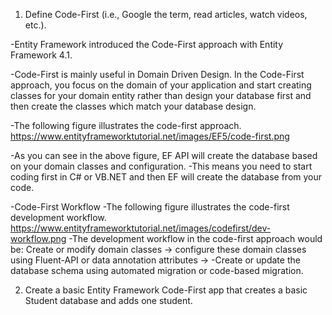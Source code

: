 1. Define Code-First (i.e., Google the term, read articles, watch videos, etc.).

-Entity Framework introduced the Code-First approach with Entity Framework 4.1. 

-Code-First is mainly useful in Domain Driven Design. In the Code-First approach, you focus on the domain of your application and start creating classes for your domain entity rather than design your database first and then create the classes which match your database design.

-The following figure illustrates the code-first approach. https://www.entityframeworktutorial.net/images/EF5/code-first.png

-As you can see in the above figure, EF API will create the database based on your domain classes and configuration. 
-This means you need to start coding first in C# or VB.NET and then EF will create the database from your code.

-Code-First Workflow
-The following figure illustrates the code-first development workflow. https://www.entityframeworktutorial.net/images/codefirst/dev-workflow.png
-The development workflow in the code-first approach would be: Create or modify domain classes 
-> configure these domain classes using Fluent-API or data annotation attributes 
-> -Create or update the database schema using automated migration or code-based migration.




2. Create a basic Entity Framework Code-First app that creates a basic Student database and adds one student.
